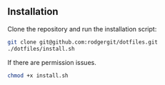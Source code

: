 ## Installation

Clone the repository and run the installation script:

```sh
git clone git@github.com:rodgergit/dotfiles.git
./dotfiles/install.sh
```

If there are permission issues.

```sh
chmod +x install.sh
```

